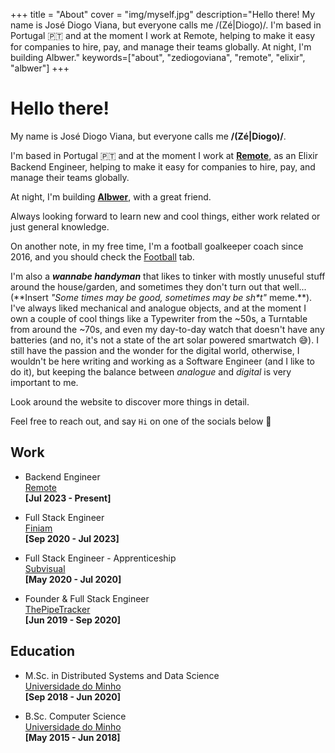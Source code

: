 +++
title = "About"
cover = "img/myself.jpg"
description="Hello there! My name is José Diogo Viana, but everyone calls me /(Zé|Diogo)/. I'm based in Portugal 🇵🇹 and at the moment I work at Remote, helping to make it easy for companies to hire, pay, and manage their teams globally. At night, I'm building Albwer."
keywords=["about", "zediogoviana", "remote", "elixir", "albwer"]
+++

# Hello there!

My name is José Diogo Viana, but everyone calls me **/(Zé|Diogo)/**.

I'm based in Portugal 🇵🇹 and at the moment I work at **[Remote](https://remote.com)**, as an Elixir Backend Engineer, helping to make it easy for companies to hire, pay, and manage their teams globally.

At night, I'm building **[Albwer](https://www.albwer.com)**, with a great friend.

Always looking forward to learn new and cool things, either work related or just general knowledge.

On another note, in my free time, I'm a football goalkeeper coach since 2016, and you should check the [Football](/football) tab. 

I'm also a ***wannabe handyman*** that likes to tinker with mostly unuseful stuff around the house/garden, and sometimes they don't turn out that well... (\*\*Insert *"Some times may be good, sometimes may be sh\*t"* meme.\*\*). I've always liked mechanical and analogue objects, and at the moment I own a couple of cool things like a Typewriter from the ~50s, a Turntable from around the ~70s, and even my day-to-day watch that doesn't have any batteries (and no, it's not a state of the art solar powered smartwatch 😅). I still have the passion and the wonder for the digital world, otherwise, I wouldn't be here writing and working as a Software Engineer (and I like to do it), but keeping the balance between *analogue* and *digital* is very important to me.

Look around the website to discover more things in detail.

Feel free to reach out, and say `Hi` on one of the socials below 👋

## Work

- Backend Engineer \
[Remote](https://remote.com) \
**[Jul 2023 - Present]**

- Full Stack Engineer \
[Finiam](https://finiam.com) \
**[Sep 2020 - Jul 2023]** 

- Full Stack Engineer - Apprenticeship \
[Subvisual](https://subvisual.com/) \
**[May 2020 - Jul 2020]**

- Founder & Full Stack Engineer \
[ThePipeTracker](https://www.thepipetracker.com/) \
**[Jun 2019 - Sep 2020]**

## Education

- M.Sc. in Distributed Systems and Data Science \
[Universidade do Minho](https://www.uminho.pt/EN) \
**[Sep 2018 - Jun 2020]**
 

- B.Sc. Computer Science \
[Universidade do Minho](https://www.uminho.pt/EN) \
**[May 2015 - Jun 2018]** 
